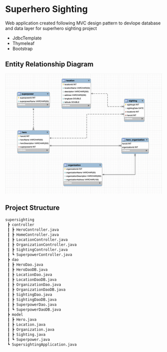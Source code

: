 # Superhero Sighting 

Web application created following MVC design pattern to devlope database and data layer for superhero sighting project
* JdbcTemplate
* Thymeleaf
* Bootstrap


## Entity Relationship Diagram
![a;t-text](https://github.com/lindaerin/supersighting-spring-boot/blob/main/Diagram/ERD.png)


## Project Structure
```
supersighting
 ┣ controller
 ┃ ┣ HeroController.java
 ┃ ┣ HomeController.java
 ┃ ┣ LocationController.java
 ┃ ┣ OrganizationController.java
 ┃ ┣ SightingController.java
 ┃ ┗ SuperpowerController.java
 ┣ dao
 ┃ ┣ HeroDao.java
 ┃ ┣ HeroDaoDB.java
 ┃ ┣ LocationDao.java
 ┃ ┣ LocationDaoDB.java
 ┃ ┣ OrganizationDao.java
 ┃ ┣ OrganizationDaoDB.java
 ┃ ┣ SightingDao.java
 ┃ ┣ SightingDaoDB.java
 ┃ ┣ SuperpowerDao.java
 ┃ ┗ SuperpowerDaoDB.java
 ┣ model
 ┃ ┣ Hero.java
 ┃ ┣ Location.java
 ┃ ┣ Organization.java
 ┃ ┣ Sighting.java
 ┃ ┗ Superpower.java
 ┗ SupersightingApplication.java
 
 ```





